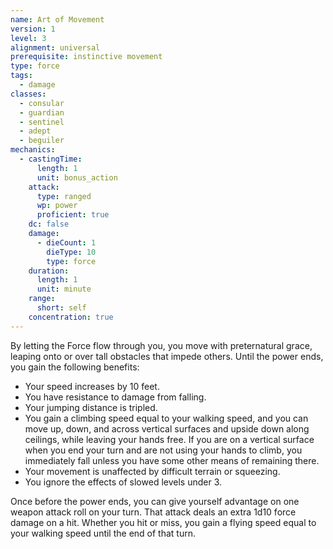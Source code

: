 ```yaml
---
name: Art of Movement
version: 1
level: 3
alignment: universal
prerequisite: instinctive movement
type: force
tags:
  - damage
classes:
  - consular
  - guardian
  - sentinel
  - adept
  - beguiler
mechanics:
  - castingTime:
      length: 1
      unit: bonus_action
    attack:
      type: ranged
      wp: power
      proficient: true
    dc: false
    damage:
      - dieCount: 1
        dieType: 10
        type: force
    duration:
      length: 1
      unit: minute
    range:
      short: self
    concentration: true
---
```

By letting the Force flow through you, you move with preternatural grace, leaping onto or over tall obstacles that impede others. Until the power ends, you gain the following benefits:
- Your speed increases by 10 feet.
- You have resistance to damage from falling.
- Your jumping distance is tripled.
- You gain a climbing speed equal to your walking speed, and you can move up, down, and across vertical surfaces and upside down along ceilings, while leaving your hands free. If you are on a vertical surface when you end your turn and are not using your hands to climb, you immediately fall unless you have some other means of remaining there.
- Your movement is unaffected by difficult terrain or squeezing.
- You ignore the effects of slowed levels under 3.

Once before the power ends, you can give yourself advantage on one weapon attack roll on your turn. That attack deals an extra 1d10 force damage on a hit. Whether you hit or miss, you gain a flying speed equal to your walking speed until the end of that turn.
    